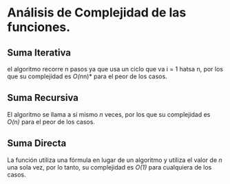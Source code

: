 # Análisis de Complejidad de las funciones.

## Suma Iterativa

el algoritmo recorre n pasos ya que usa un ciclo que va i = 1 hatsa n, por los que su complejidad es *O(n*n)* para el peor de los casos.

## Suma Recursiva

El algoritmo se llama a sí mismo *n* veces, por los que su complejidad es *O(n)* para el peor de los casos.

## Suma Directa

La función utiliza una fórmula en lugar de un algoritmo y utiliza el valor de *n* una sola vez, por lo tanto, su complejidad es *O(1)* para cualquiera de los casos.
